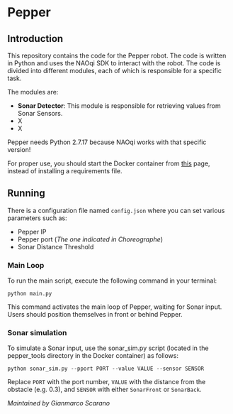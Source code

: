 # Pepper 

## Introduction
This repository contains the code for the Pepper robot. The code is written in Python and uses the NAOqi SDK to interact with the robot. The code is divided into different modules, each of which is responsible for a specific task.

The modules are:
- **Sonar Detector**: This module is responsible for retrieving values from Sonar Sensors.
- X
- X

Pepper needs Python 2.7.17 because NAOqi works with that specific version!

For proper use, you should start the Docker container from [this](https://bitbucket.org/iocchi/hri_software/src/master/docker/) page, instead of installing a requirements file.

## Running
There is a configuration file named `config.json` where you can set various parameters such as:
- Pepper IP
- Pepper port (<i>The one indicated in Choreographe</i>)
- Sonar Distance Threshold

### Main Loop
To run the main script, execute the following command in your terminal:

`python main.py`

This command activates the main loop of Pepper, waiting for Sonar input. Users should position themselves in front or behind Pepper.

### Sonar simulation
To simulate a Sonar input, use the sonar_sim.py script (located in the pepper_tools directory in the Docker container) as follows:

`python sonar_sim.py --pport PORT --value VALUE --sensor SENSOR`

Replace `PORT` with the port number, `VALUE` with the distance from the obstacle (e.g. 0.3), and `SENSOR` with either `SonarFront` or `SonarBack`.

<i> Maintained by Gianmarco Scarano </i>